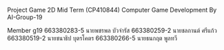 Project Game 2D Mid Term (CP410844) Computer Game Development By AI-Group-19

Member g19
663380283-5	นายพชรพล บัวจำรัส
663380259-2	นายชลกานต์ ศรีแก้ว
663380519-2	นายชนาธิป บุตรโคตร
663380266-5	นายธนกฤต พูลทวี
